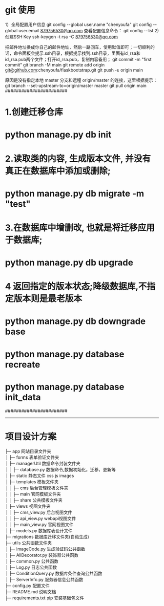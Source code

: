 # git 使用
1）全局配置用户信息
git config --global user.name "chenyoufa"
git config --global user.email 879756530@qq.com
查看配置信息命令：
git config --list
2) 创建SSH Key
ssh-keygen -t rsa -C 879756530@qq.com

把邮件地址换成你自己的邮件地址，然后一路回车，使用默值即可；一切顺利的话，命令面板会提示.ssh目录，根据提示找到.ssh目录，里面有id_rsa和id_rsa.pub两个文件；打开id_rsa.pub，复制内容备用；
git commit -m "first commit"
git branch -M main
git remote add origin git@github.com:chenyoufa/flaskbootstrap.git
git push -u origin main

原因是没有指定本地 master 分支和远程 origin/master 的连接，这里根据提示：
git branch --set-upstream-to=origin/master master
git pull origin main
#######################

# 1.创建迁移仓库
#  python manage.py  db init

# 2.读取类的内容, 生成版本文件, 并没有真正在数据库中添加或删除;
# python manage.py db migrate -m "test"

# 3.在数据库中增删改, 也就是将迁移应用于数据库;
#  python manage.py  db upgrade 

# 4 返回指定的版本状态;降级数据库,不指定版本则是最老版本
#  python manage.py  db downgrade base 

# python manage.py database recreate
# python manage.py database init_data

#######################
***
# 项目设计方案
├─ app 网站目录文件夹<br/>
│  ├─ forms 表单验证文件夹<br/>
│  ├─ managerUtil 数据命令封装文件夹<br/>
│  │  ├─ database.py 数据命令,数据初始化，迁移，更新等<br/>
│  ├─ static 静态文件 css js images<br/>
│  ├─ templates 模板文件夹<br/>
│  │  ├─ cms  后台管理模板文件夹<br/>
│  │  ├─ main 官网模板文件夹<br/>
│  │  ├─ share 公共模板文件夹<br/>
│  ├─ views 视图文件夹<br/>
│  │  ├─ cms_view.py 后台视图文件<br/>
│  │  ├─ api_view.py webapi视图文件<br/>
│  │  ├─ main_view.py 官网视图文件<br/>
│  ├─ models.py 数据库表设计文件<br/>
├─ migrations 数据库迁移文件夹(自动生成)<br/>
├─ utils 公共函数文件夹<br/>
│  ├─ ImageCode.py 生成验证码公共函数<br/>
│  ├─ AllDecorator.py 装饰器公共函数<br/>
│  ├─ common.py 公共函数<br/>
│  ├─ Log.py 日志公共函数<br/>
│  ├─ ConditionQuery.py 数据库条件查询公共函数<br/>
│  ├─ ServerInfo.py 服务器信息公共函数<br/>
├─ config.py 配置文件<br/>
├─ README.md 说明文档<br/>
├─ requirements.txt pip 安装基础包文件<br/>